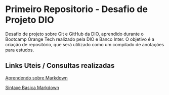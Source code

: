 # Primeiro Repositorio - Desafio de Projeto DIO
Desafio de projeto sobre Git e GitHub da DIO, aprendido durante o Bootcamp Orange Tech realizado pela DIO e Banco Inter. O objetivo é a criação de repositório, que será utilizado como um compilado de anotações para estudos.

## Links Uteis / Consultas realizadas
[Aprendendo sobre Markdown](https://markdownguide.org/getting-started/)

[Sintaxe Basica Markdown](https://markdownguide.org/basic-syntax/)

